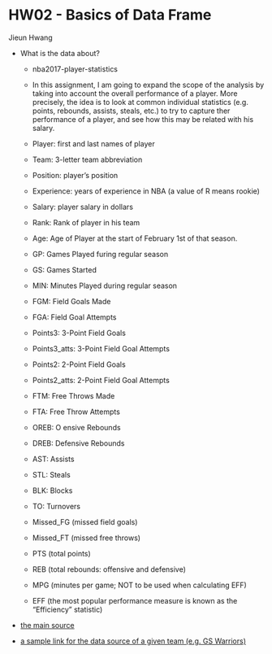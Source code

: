 # HW02 - Basics of Data Frame

Jieun Hwang

* What is the data about?
    + nba2017-player-statistics
    + In this assignment, I am going to expand the scope of the analysis by taking into account the overall performance of a player. More precisely, the idea is to look at common individual statistics (e.g. points, rebounds, assists, steals, etc.) to try to capture ther performance of a player, and see how this may be related with his salary.
    

    + Player: first and last names of player
    + Team: 3-letter team abbreviation
    + Position: player’s position
    + Experience: years of experience in NBA (a value of R means rookie) 
    + Salary: player salary in dollars
    + Rank: Rank of player in his team
    + Age: Age of Player at the start of February 1st of that season. 
    + GP: Games Played furing regular season
    + GS: Games Started
    + MIN: Minutes Played during regular season
    + FGM: Field Goals Made
    + FGA: Field Goal Attempts
    + Points3: 3-Point Field Goals
    + Points3_atts: 3-Point Field Goal Attempts
    + Points2: 2-Point Field Goals
    + Points2_atts: 2-Point Field Goal Attempts
    + FTM: Free Throws Made
    + FTA: Free Throw Attempts
    + OREB: O ensive Rebounds
    + DREB: Defensive Rebounds
    + AST: Assists
    + STL: Steals
    + BLK: Blocks
    + TO: Turnovers
    + Missed_FG (missed field goals)
    + Missed_FT (missed free throws)
    + PTS (total points)
    + REB (total rebounds: offensive and defensive)
    + MPG (minutes per game; NOT to be used when calculating EFF)
    + EFF (the most popular performance measure is known as the “Efficiency” statistic)






* [the main source](https://www.basketball-reference.com)
* [a sample link for the data source of a given team (e.g. GS Warriors)](https://www.basketball-reference.com/teams/GSW/2017.html)

